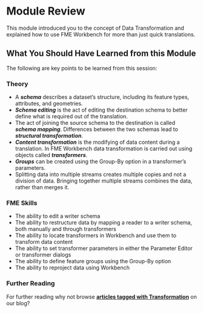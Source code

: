 # Module Review #
This module introduced you to the concept of Data Transformation and explained how to use FME Workbench for more than just quick translations.

 
## What You Should Have Learned from this Module ##
The following are key points to be learned from this session:

### Theory ###

- A ***schema*** describes a dataset’s structure, including its feature types, attributes, and geometries.
- ***Schema editing*** is the act of editing the destination schema to better define what is required out of the translation.
- The act of joining the source schema to the destination is called ***schema mapping***. Differences between the two schemas lead to ***structural transformation***.
- ***Content transformation*** is the modifying of data content during a translation. In FME Workbench data transformation is carried out using objects called ***transformers***.
- ***Groups*** can be created using the Group-By option in a transformer’s parameters.
- Splitting data into multiple streams creates multiple copies and not a division of data. Bringing together multiple streams combines the data, rather than merges it.


### FME Skills ###

- The ability to edit a writer schema
- The ability to restructure data by mapping a reader to a writer schema, both manually and through transformers
- The ability to locate transformers in Workbench and use them to transform data content
- The ability to set transformer parameters in either the Parameter Editor or transformer dialogs
- The ability to define feature groups using the Group-By option
- The ability to reproject data using Workbench


### Further Reading ###

For further reading why not browse **[articles tagged with Transformation](http://blog.safe.com/tag/transformation/)** on our blog? 